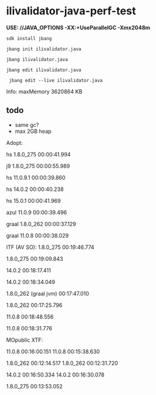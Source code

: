 # ilivalidator-java-perf-test

**USE: //JAVA_OPTIONS -XX:+UseParallelGC -Xmx2048m**


```
sdk install jbang
```

```
jbang init ilivalidator.java
```

```
jbang ilivalidator.java
```

```
jbang edit ilivalidator.java
```

```
 jbang edit --live ilivalidator.java
```

Info: maxMemory 3620864 KB


## todo
- same gc?
- max 2GB heap

Adopt:

hs
1.8.0_275
00:00:41.994

j9
1.8.0_275
00:00:55.989

hs
11.0.9.1
00:00:39.860

hs
14.0.2
00:00:40.238

hs
15.0.1
00:00:41.969

azul
11.0.9
00:00:39.496

graal
1.8.0_262
00:00:37.129

graal
11.0.8
00:00:38.029



ITF (AV SO):
1.8.0_275
00:19:46.774

1.8.0_275
00:19:09.843

14.0.2
00:18:17.411

14.0.2
00:18:34.049

1.8.0_262 (graal jvm)
00:17:47.010

1.8.0_262
00:17:25.796

11.0.8
00:18:48.556

11.0.8
00:18:31.776


MOpublic XTF:

11.0.8
00:16:00.151
11.0.8
00:15:38.630

1.8.0_262
00:12:14.517
1.8.0_262
00:12:31.720


14.0.2
00:16:50.334
14.0.2
00:16:30.078


1.8.0_275
00:13:53.052



